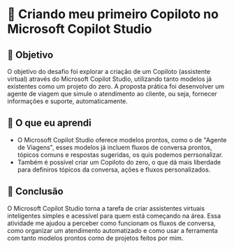 # 🧠 Criando meu primeiro Copiloto no Microsoft Copilot Studio

## 🧭 Objetivo
O objetivo do desafio foi explorar a criação de um Copiloto (assistente virtual) através do Microsoft Copilot Studio, utilizando tanto modelos já existentes como um projeto  do zero. A proposta prática foi desenvolver um agente de viagem que simule o atendimento ao cliente, ou seja, fornecer informações e suporte, automaticamente.

## 🧪 O que eu aprendi
- O Microsoft Copilot Studio oferece modelos prontos, como o de "Agente de Viagens", esses modelos já incluem fluxos de conversa prontos, tópicos comuns e respostas sugeridas, os quis podemos perrsonalizar.
- Também é possível criar um Copiloto do zero, o que dá mais liberdade para definiros tópicos da conversa, ações e fluxos personalizados.

## 🚀 Conclusão
O Microsoft Copilot Studio torna a tarefa de criar assistentes virtuais inteligentes simples e acessível para quem está começando na área. Essa atividade me ajudou a perceber como funcionam os fluxos de conversa, como organizar um atendimento automatizado e como usar a ferramenta com tanto modelos prontos como de projetos feitos por mim.
